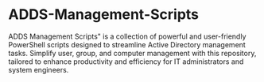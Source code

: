 # ADDS-Management-Scripts
ADDS Management Scripts" is a collection of powerful and user-friendly PowerShell scripts designed to streamline Active Directory management tasks. Simplify user, group, and computer management with this repository, tailored to enhance productivity and efficiency for IT administrators and system engineers.
